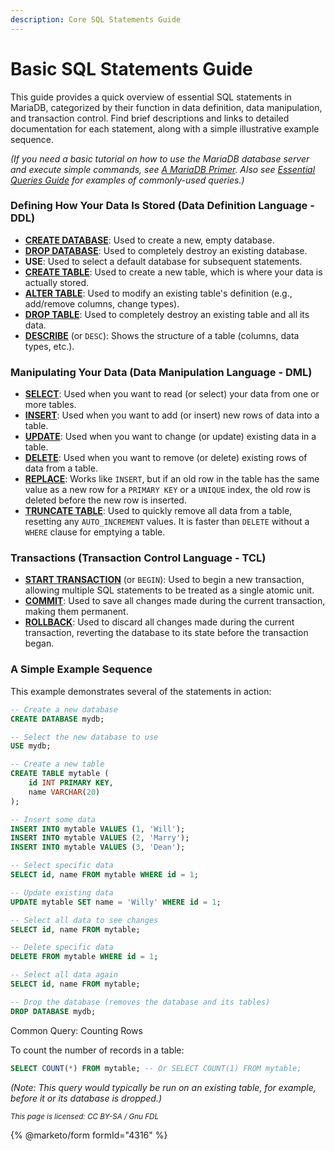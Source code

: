 ```yaml
---
description: Core SQL Statements Guide
---
```


# Basic SQL Statements Guide

This guide provides a quick overview of essential SQL statements in MariaDB, categorized by their function in data definition, data manipulation, and transaction control. Find brief descriptions and links to detailed documentation for each statement, along with a simple illustrative example sequence.

_(If you need a basic tutorial on how to use the MariaDB database server and execute simple commands, see_ [_A MariaDB Primer_](mariadb-usage-guide-1.md)_. Also see_ [_Essential Queries Guide_](mariadb-advanced-sql-guide.md) _for examples of commonly-used queries.)_

### Defining How Your Data Is Stored (Data Definition Language - DDL)

* [**CREATE DATABASE**](../reference/sql-statements/data-definition/create/create-database.md): Used to create a new, empty database.
* [**DROP DATABASE**](../reference/sql-statements/data-definition/drop/drop-database.md): Used to completely destroy an existing database.
* **USE**: Used to select a default database for subsequent statements.
* [**CREATE TABLE**](../reference/sql-statements/data-definition/create/create-table.md): Used to create a new table, which is where your data is actually stored.
* [**ALTER TABLE**](../reference/sql-statements/data-definition/alter/alter-table.md): Used to modify an existing table's definition (e.g., add/remove columns, change types).
* [**DROP TABLE**](../reference/sql-statements/data-definition/drop/drop-table.md): Used to completely destroy an existing table and all its data.
* [**DESCRIBE**](../reference/sql-statements/administrative-sql-statements/describe.md) (or `DESC`): Shows the structure of a table (columns, data types, etc.).

### Manipulating Your Data (Data Manipulation Language - DML)

* [**SELECT**](../reference/sql-statements/data-manipulation/selecting-data/select.md): Used when you want to read (or select) your data from one or more tables.
* [**INSERT**](../reference/sql-statements/data-manipulation/inserting-loading-data/insert.md): Used when you want to add (or insert) new rows of data into a table.
* [**UPDATE**](../reference/sql-statements/data-manipulation/changing-deleting-data/update.md): Used when you want to change (or update) existing data in a table.
* [**DELETE**](../reference/sql-statements/data-manipulation/changing-deleting-data/delete.md): Used when you want to remove (or delete) existing rows of data from a table.
* [**REPLACE**](../reference/sql-statements/data-manipulation/changing-deleting-data/replace.md): Works like `INSERT`, but if an old row in the table has the same value as a new row for a `PRIMARY KEY` or a `UNIQUE` index, the old row is deleted before the new row is inserted.
* [**TRUNCATE TABLE**](../reference/sql-statements/table-statements/truncate-table.md): Used to quickly remove all data from a table, resetting any `AUTO_INCREMENT` values. It is faster than `DELETE` without a `WHERE` clause for emptying a table.

### Transactions (Transaction Control Language - TCL)

* [**START TRANSACTION**](../reference/sql-statements/transactions/start-transaction.md) (or `BEGIN`): Used to begin a new transaction, allowing multiple SQL statements to be treated as a single atomic unit.
* [**COMMIT**](../reference/sql-statements/transactions/commit.md): Used to save all changes made during the current transaction, making them permanent.
* [**ROLLBACK**](../reference/sql-statements/transactions/rollback.md): Used to discard all changes made during the current transaction, reverting the database to its state before the transaction began.

### A Simple Example Sequence

This example demonstrates several of the statements in action:

```sql
-- Create a new database
CREATE DATABASE mydb;

-- Select the new database to use
USE mydb;

-- Create a new table
CREATE TABLE mytable (
    id INT PRIMARY KEY,
    name VARCHAR(20)
);

-- Insert some data
INSERT INTO mytable VALUES (1, 'Will');
INSERT INTO mytable VALUES (2, 'Marry');
INSERT INTO mytable VALUES (3, 'Dean');

-- Select specific data
SELECT id, name FROM mytable WHERE id = 1;

-- Update existing data
UPDATE mytable SET name = 'Willy' WHERE id = 1;

-- Select all data to see changes
SELECT id, name FROM mytable;

-- Delete specific data
DELETE FROM mytable WHERE id = 1;

-- Select all data again
SELECT id, name FROM mytable;

-- Drop the database (removes the database and its tables)
DROP DATABASE mydb;
```

Common Query: Counting Rows

To count the number of records in a table:

```sql
SELECT COUNT(*) FROM mytable; -- Or SELECT COUNT(1) FROM mytable;
```

_(Note: This query would typically be run on an existing table, for example, before it or its database is dropped.)_

<sub>_This page is licensed: CC BY-SA / Gnu FDL_</sub>

{% @marketo/form formId="4316" %}

